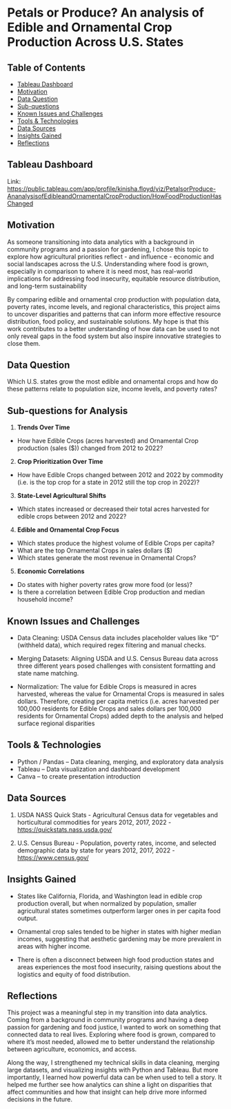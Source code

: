 # Petals or Produce? An analysis of Edible and Ornamental Crop Production Across U.S. States




## Table of Contents
* [Tableau Dashboard](#Tableau-dashboard)
*	[Motivation](#motivation)
*	[Data Question](#data-question)
*	[Sub-questions](#sub-questions-for-analysis)
*	[Known Issues and Challenges](#known-issues-and-challenges)
*	[Tools & Technologies](#tools--technologies)
*	[Data Sources](#data-sources)
*	[Insights Gained](#insights-gained)
*	[Reflections](#reflections)

## Tableau Dashboard 
Link: https://public.tableau.com/app/profile/kinisha.floyd/viz/PetalsorProduce-AnanalysisofEdibleandOrnamentalCropProduction/HowFoodProductionHasChanged 

## Motivation
As someone transitioning into data analytics with a background in community programs and a passion for gardening, I chose this topic to explore how agricultural priorities reflect - and influence - economic and social landscapes across the U.S. Understanding where food is grown, especially in comparison to where it is need most, has real-world implications for addressing food insecurity, equitable resource distribution, and long-term sustainability

By comparing edible and ornamental crop production with population data, poverty rates, income levels, and regional characteristics, this project aims to uncover disparities and patterns that can inform more effective resource distribution, food policy, and sustainable solutions. My hope is that this work contributes to a better understanding of how data can be used to not only reveal gaps in the food system but also inspire innovative strategies to close them.  

## Data Question
Which U.S. states grow the most edible and ornamental crops and how do these patterns relate to population size, income levels, and poverty rates?

## Sub-questions for Analysis
1)	**Trends Over Time**
- How have Edible Crops (acres harvested) and Ornamental Crop production (sales ($)) changed from 2012 to 
  2022?

2)	**Crop Prioritization Over Time**
- How have Edible Crops changed between 2012 and 2022 by commodity (i.e. is the top crop for a state in 2012 
  still the top crop in 2022)?

3)	**State-Level Agricultural Shifts**
- Which states increased or decreased their total acres harvested for edible crops between 2012 and 2022?

4)	**Edible and Ornamental Crop Focus**
- Which states produce the highest volume of Edible Crops per capita?
- What are the top Ornamental Crops in sales dollars ($)
- Which states generate the most revenue in Ornamental Crops?

5)	**Economic Correlations**
- Do states with higher poverty rates grow more food (or less)?
- Is there a correlation between Edible Crop production and median household income?

## Known Issues and Challenges
*	Data Cleaning:  USDA Census data includes placeholder values like “D” (withheld data), which required regex
    filtering and manual checks.

*	Merging Datasets: Aligning USDA and U.S. Census Bureau data across three different years posed challenges 
    with consistent formatting and state name matching. 

*	Normalization: The value for Edible Crops is measured in acres harvested, whereas the value for Ornamental 
    Crops is measured in sales dollars. Therefore, creating per capita metrics (i.e. acres harvested per 100,000 residents for Edible Crops and sales dollars per 100,000 residents for Ornamental Crops) added depth to the analysis and helped surface regional disparities

## Tools & Technologies
*	Python / Pandas – Data cleaning, merging, and exploratory data analysis
*	Tableau – Data visualization and dashboard development
*	Canva – to create presentation introduction

## Data Sources
1)	USDA NASS Quick Stats - Agricultural Census data for vegetables and horticultural commodities for years
    2012, 2017, 2022 - https://quickstats.nass.usda.gov/  

2)	U.S. Census Bureau - Population, poverty rates, income, and selected demographic data by state for years 
    2012, 2017, 2022 - https://www.census.gov/ 
	
## Insights Gained
*	States like California, Florida, and Washington lead in edible crop production overall, but when normalized 
    by population, smaller agricultural states sometimes outperform larger ones in per capita food output.

*	Ornamental crop sales tended to be higher in states with higher median incomes, suggesting that aesthetic 
    gardening may be more prevalent in areas with higher income.

*	There is often a disconnect between high food production states and areas experiences the most food 
    insecurity, raising questions about the logistics and equity of food distribution.

## Reflections
This project was a meaningful step in my transition into data analytics. Coming from a background in community programs and having a deep passion for gardening and food justice, I wanted to work on something that connected data to real lives. Exploring where food is grown, compared to where it’s most needed, allowed me to better understand the relationship between agriculture, economics, and access. 

Along the way, I strengthened my technical skills in data cleaning, merging large datasets, and visualizing insights with Python and Tableau. But more importantly, I learned how powerful data can be when used to tell a story. It helped me further see how analytics can shine a light on disparities that affect communities and how that insight can help drive more informed decisions in the future. 

